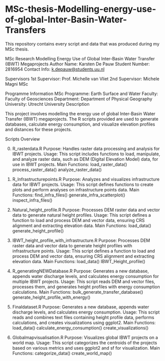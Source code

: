 # MSc-thesis-Modelling-energy-use-of-global-Inter-Basin-Water-Transfers
This repository contains every script and data that was produced during my MSc thesis.

MSc Research Modelling Energy Use of Global Inter-Basin Water Transfer (IBWT) Megaprojects
Author
Name: Karsten De Pauw
Student Number: 2816954
Contact Info: k.depauw@students.uu.nl

Supervisors
1st Supervisor: Prof. Michelle van Vliet
2nd Supervisor: Michele Magni MSc

Programme Information
MSc Programme: Earth Surface and Water
Faculty: Faculty of Geosciences
Department: Department of Physical Geography
University: Utrecht University
Description

This project involves modelling the energy use of global Inter-Basin Water Transfer (IBWT) megaprojects. The R scripts provided are used to generate databases, calculate energy consumption, and visualize elevation profiles and distances for these projects.

Scripts Overview

0. R_rasterdata.R
Purpose: Handles raster data processing and analysis for IBWT projects.
Usage: This script includes functions to load, manipulate, and analyze raster data, such as DEM (Digital Elevation Model) data, for use in IBWT projects.
Main Functions:
load_raster_data()
process_raster_data()
analyze_raster_data()

1. R_Infrastructurepoints.R
Purpose: Analyzes and visualizes infrastructure data for IBWT projects.
Usage: This script defines functions to create plots and perform analyses on infrastructure points data.
Main Functions:
find_infra_files()
generate_infra_scatterplot()
inspect_infra_files()

2. Natural_height_profile.R
Purpose: Processes DEM raster data and vector data to generate natural height profiles.
Usage: This script defines a function to load and process DEM and vector data, ensuring CRS alignment and extracting elevation data.
Main Functions:
load_data()
generate_height_profile()

3. IBWT_height_profile_with_infrastructure.R
Purpose: Processes DEM raster data and vector data to generate height profiles with infrastructure points.
Usage: This script defines a function to load and process DEM and vector data, ensuring CRS alignment and extracting elevation data.
Main Functions:
load_data()
IBWT_Height_profile()

4. R_generatingNEWDatabase.R
Purpose: Generates a new database, appends water discharge levels, and calculates energy consumption for multiple IBWT projects.
Usage: This script reads DEM and vector files, processes them, and generates height profiles with energy consumption calculations.
Main Functions:
bulk_generate_transfer_database()
generate_height_profile_with_energy()

5. Finaldataset.R
Purpose: Generates a new database, appends water discharge levels, and calculates energy consumption.
Usage: This script reads and combines text files containing height profile data, performs calculations, and creates visualizations using ggplot2.
Main Functions:
load_data()
calculate_energy_consumption()
create_visualizations()

6. Globalmapvisualisation.R
Purpose: Visualizes global IBWT projects on a world map.
Usage: This script categorizes the centroids of the projects based on various metrics and uses ggplot2 and sf for visualization.
Main Functions:
categorize_data()
create_world_map()

